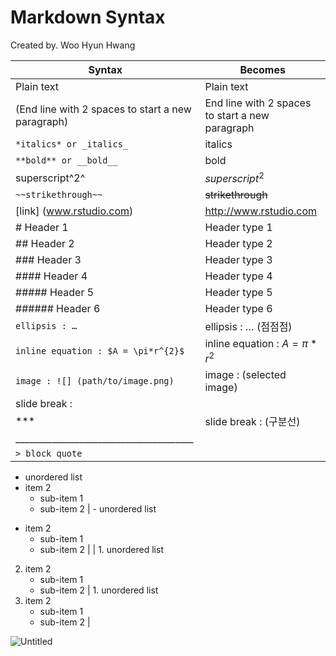 # Markdown Syntax

Created by. Woo Hyun Hwang

| Syntax | Becomes |
| --- | --- |
| Plain text | Plain text |
| (End line with 2 spaces to start a new paragraph) | End line with 2 spaces to start a new paragraph |
| `*italics* or _italics_` | italics |
| `**bold** or __bold__` | bold |
| superscript^2^ | $superscript^2$ |
| `~~strikethrough~~` | ~~strikethrough~~  |
| [link] (www.rstudio.com) | http://www.rstudio.com |
| # Header 1 | Header type 1 |
| ## Header 2 | Header type 2 |
| ### Header 3 | Header type 3 |
| #### Header 4 | Header type 4 |
| ##### Header 5 | Header type 5 |
| ###### Header 6 | Header type 6 |
| `ellipsis : …` | ellipsis : … (점점점) |
| `inline equation : $A = \pi*r^{2}$` | inline equation : $A = \pi*r^{2}$ |
| `image : ![] (path/to/image.png)` | image : (selected image) |
| slide break : 
*** | slide break : (구분선) |
_______________________________________ |
| `> block quote` | || block quote (인용구) |

* unordered list
* item 2
     + sub-item 1
     + sub-item 2 | - unordered list
- item 2
     - sub-item 1
     - sub-item 2 |
| 1. unordered list
2. item 2
     + sub-item 1
     + sub-item 2 | 1. unordered list
2. item 2
     - sub-item 1
     - sub-item 2 |

![Untitled](https://user-images.githubusercontent.com/111053011/218023283-405b5408-f0d7-4839-8400-96bfb08d1709.png)

